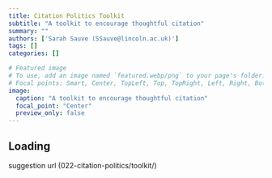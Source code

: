 ```yaml
---
title: Citation Politics Toolkit
subtitle: "A toolkit to encourage thoughtful citation"
summary: ""
authors: ['Sarah Sauve (SSauve@lincoln.ac.uk)']
tags: []
categories: []

# Featured image
# To use, add an image named `featured.webp/png` to your page's folder.
# Focal points: Smart, Center, TopLeft, Top, TopRight, Left, Right, BottomLeft, Bottom, BottomRight.
image:
  caption: "A toolkit to encourage thoughtful citation"
  focal_point: "Center"
  preview_only: false
---
```


## Loading 
suggestion url (022-citation-politics/toolkit/)

